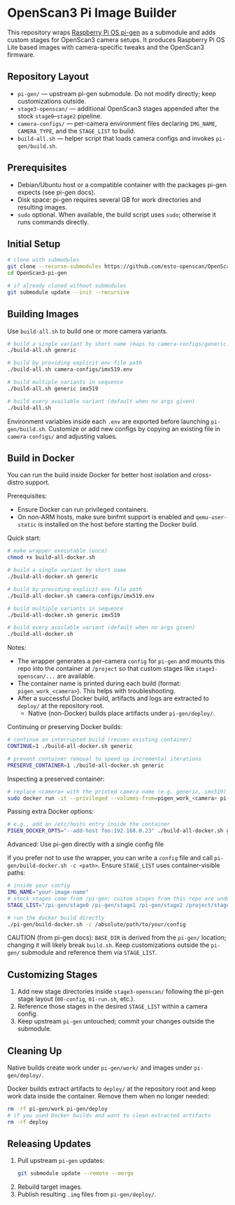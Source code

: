 # OpenScan3 Pi Image Builder

This repository wraps [Raspberry Pi OS pi-gen](https://github.com/RPi-Distro/pi-gen) as a submodule and adds custom stages for OpenScan3 camera setups. It produces Raspberry Pi OS Lite based images with camera-specific tweaks and the OpenScan3 firmware.

## Repository Layout

- `pi-gen/` &mdash; upstream pi-gen submodule. Do not modify directly; keep customizations outside.
- `stage3-openscan/` &mdash; additional OpenScan3 stages appended after the stock `stage0`&ndash;`stage2` pipeline.
- `camera-configs/` &mdash; per-camera environment files declaring `IMG_NAME`, `CAMERA_TYPE`, and the `STAGE_LIST` to build.
- `build-all.sh` &mdash; helper script that loads camera configs and invokes `pi-gen/build.sh`.

## Prerequisites

- Debian/Ubuntu host or a compatible container with the packages pi-gen expects (see pi-gen docs).
- Disk space: pi-gen requires several GB for work directories and resulting images.
- `sudo` optional. When available, the build script uses `sudo`; otherwise it runs commands directly.

## Initial Setup

```bash
# clone with submodules
git clone --recurse-submodules https://github.com/esto-openscan/OpenScan3-pi-gen.git
cd OpenScan3-pi-gen

# if already cloned without submodules
git submodule update --init --recursive
```

## Building Images

Use `build-all.sh` to build one or more camera variants.

```bash
# build a single variant by short name (maps to camera-configs/generic.env)
./build-all.sh generic

# build by providing explicit env file path
./build-all.sh camera-configs/imx519.env

# build multiple variants in sequence
./build-all.sh generic imx519

# build every available variant (default when no args given)
./build-all.sh
```

Environment variables inside each `.env` are exported before launching `pi-gen/build.sh`. Customize or add new configs by copying an existing file in `camera-configs/` and adjusting values.

## Build in Docker

You can run the build inside Docker for better host isolation and cross-distro support.

Prerequisites:

- Ensure Docker can run privileged containers.
- On non-ARM hosts, make sure binfmt support is enabled and `qemu-user-static` is installed on the host before starting the Docker build.

Quick start:

```bash
# make wrapper executable (once)
chmod +x build-all-docker.sh

# build a single variant by short name
./build-all-docker.sh generic

# build by providing explicit env file path
./build-all-docker.sh camera-configs/imx519.env

# build multiple variants in sequence
./build-all-docker.sh generic imx519

# build every available variant (default when no args given)
./build-all-docker.sh
```

Notes:

- The wrapper generates a per-camera `config` for `pi-gen` and mounts this repo into the container at `/project` so that custom stages like `stage3-openscan/...` are available.
- The container name is printed during each build (format: `pigen_work_<camera>`). This helps with troubleshooting.
- After a successful Docker build, artifacts and logs are extracted to `deploy/` at the repository root.
  - Native (non-Docker) builds place artifacts under `pi-gen/deploy/`.

Continuing or preserving Docker builds:

```bash
# continue an interrupted build (reuses existing container)
CONTINUE=1 ./build-all-docker.sh generic

# prevent container removal to speed up incremental iterations
PRESERVE_CONTAINER=1 ./build-all-docker.sh generic
```

Inspecting a preserved container:

```bash
# replace <camera> with the printed camera name (e.g. generic, imx519)
sudo docker run -it --privileged --volumes-from=pigen_work_<camera> pi-gen /bin/bash
```

Passing extra Docker options:

```bash
# e.g., add an /etc/hosts entry inside the container
PIGEN_DOCKER_OPTS="--add-host foo:192.168.0.23" ./build-all-docker.sh generic
```

Advanced: Use pi-gen directly with a single config file

If you prefer not to use the wrapper, you can write a `config` file and call `pi-gen/build-docker.sh -c <path>`. Ensure `STAGE_LIST` uses container-visible paths:

```bash
# inside your config
IMG_NAME="your-image-name"
# stock stages come from /pi-gen; custom stages from this repo are under /project
STAGE_LIST="/pi-gen/stage0 /pi-gen/stage1 /pi-gen/stage2 /project/stage3-openscan/00-base"

# run the docker build directly
./pi-gen/build-docker.sh -c /absolute/path/to/your/config
```

CAUTION (from pi-gen docs): `BASE_DIR` is derived from the `pi-gen/` location; changing it will likely break `build.sh`. Keep customizations outside the `pi-gen/` submodule and reference them via `STAGE_LIST`.

## Customizing Stages

1. Add new stage directories inside `stage3-openscan/` following the pi-gen stage layout (`00-config`, `01-run.sh`, etc.).
2. Reference those stages in the desired `STAGE_LIST` within a camera config.
3. Keep upstream `pi-gen` untouched; commit your changes outside the submodule.

## Cleaning Up

Native builds create work under `pi-gen/work/` and images under `pi-gen/deploy/`.

Docker builds extract artifacts to `deploy/` at the repository root and keep work data inside the container. Remove them when no longer needed:

```bash
rm -rf pi-gen/work pi-gen/deploy
# if you used Docker builds and want to clean extracted artifacts
rm -rf deploy
```

## Releasing Updates

1. Pull upstream `pi-gen` updates:
   ```bash
   git submodule update --remote --merge
   ```
2. Rebuild target images.
3. Publish resulting `.img` files from `pi-gen/deploy/`.
